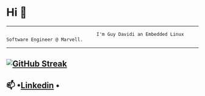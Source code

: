  #                                                         Hi 👋
---
                                     I'm Guy Davidi an Embedded Linux Software Engineer @ Marvell.
---
   [![GitHub Streak](https://streak-stats.demolab.com/?user=guy-davidi&theme=highcontrast)](https://git.io/streak-stats)
---
📫 •[Linkedin](https://www.linkedin.com/in/guy-davidi/) •
---
